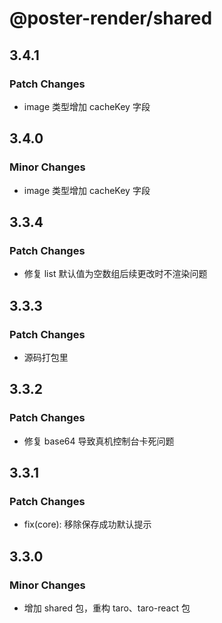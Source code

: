 # @poster-render/shared

## 3.4.1

### Patch Changes

- image 类型增加 cacheKey 字段

## 3.4.0

### Minor Changes

- image 类型增加 cacheKey 字段

## 3.3.4

### Patch Changes

- 修复 list 默认值为空数组后续更改时不渲染问题

## 3.3.3

### Patch Changes

- 源码打包里

## 3.3.2

### Patch Changes

- 修复 base64 导致真机控制台卡死问题

## 3.3.1

### Patch Changes

- fix(core): 移除保存成功默认提示

## 3.3.0

### Minor Changes

- 增加 shared 包，重构 taro、taro-react 包
